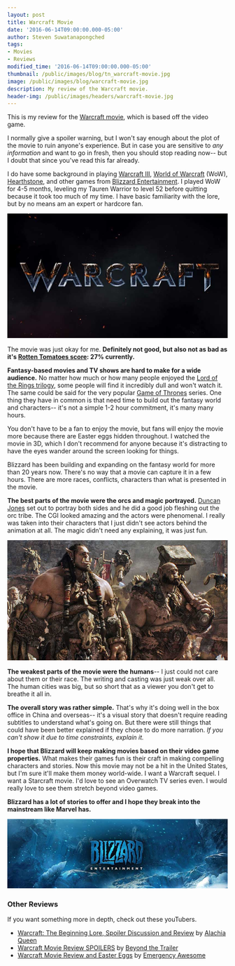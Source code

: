 ```yaml
---
layout: post
title: Warcraft Movie
date: '2016-06-14T09:00:00.000-05:00'
author: Steven Suwatanapongched
tags:
- Movies
- Reviews
modified_time: '2016-06-14T09:00:00.000-05:00'
thumbnail: /public/images/blog/tn_warcraft-movie.jpg
image: /public/images/blog/warcraft-movie.jpg
description: My review of the Warcraft movie.
header-img: /public/images/headers/warcraft-movie.jpg
---
```


This is my review for the [Warcraft movie](http://www.imdb.com/title/tt0803096/), which is based off the video game.

I normally give a spoiler warning, but I won't say enough about the plot of the movie to ruin anyone's experience. But in case you are sensitive to *any information* and want to go in fresh, then you should stop reading now-- but I doubt that since you've read this far already.

I do have some background in playing [Warcraft III](https://en.wikipedia.org/wiki/Warcraft_III:_Reign_of_Chaos), [World of Warcraft](https://en.wikipedia.org/wiki/World_of_Warcraft) (WoW), [Hearthstone](https://en.wikipedia.org/wiki/Hearthstone:_Heroes_of_Warcraft), and other games from [Blizzard Entertainment](https://en.wikipedia.org/wiki/Blizzard_Entertainment). I played WoW for 4-5 months, leveling my Tauren Warrior to level 52 before quitting because it took too much of my time. I have basic familiarity with the lore, but by no means am an expert or hardcore fan.

![Warcraft Movie](/public/images/blog/warcraft-movie.jpg)

The movie was just okay for me. **Definitely not good, but also not as bad as it's [Rotten Tomatoes score](https://www.rottentomatoes.com/m/warcraft/): 27% currently.**

**Fantasy-based movies and TV shows are hard to make for a wide audience.** No matter how much or how many people enjoyed the [Lord of the Rings trilogy](https://en.wikipedia.org/wiki/The_Lord_of_the_Rings_(film_series)), some people will find it incredibly dull and won't watch it. The same could be said for the very popular [Game of Thrones](http://www.imdb.com/title/tt0944947/) series. One thing they have in common is that need time to build out the fantasy world and characters-- it's not a simple 1-2 hour commitment, it's many many hours.

You don't have to be a fan to enjoy the movie, but fans will enjoy the movie more because there are Easter eggs hidden throughout. I watched the movie in 3D, which I don't recommend for anyone because it's distracting to have the eyes wander around the screen looking for things.

Blizzard has been building and expanding on the fantasy world for more than 20 years now. There's no way that a movie can capture it in a few hours. There are more races, conflicts, characters than what is presented in the movie.

**The best parts of the movie were the orcs and magic portrayed.** [Duncan Jones](http://www.imdb.com/name/nm1512910/) set out to portray both sides and he did a good job fleshing out the orc tribe. The CGI looked amazing and the actors were phenomenal. I really was taken into their characters that I just didn't see actors behind the animation at all. The magic didn't need any explaining, it was just fun.

![Warcraft Orcs](/public/images/blog/warcraft-movie-orcs.jpg)

**The weakest parts of the movie were the humans**-- I just could not care about them or their race. The writing and casting was just weak over all. The human cities was big, but so short that as a viewer you don't get to breathe it all in.

**The overall story was rather simple.** That's why it's doing well in the box office in China and overseas-- it's a visual story that doesn't require reading subtitles to understand what's going on. But there were still things that could have been better explained if they chose to do more narration. *If you can't show it due to time constraints, explain it.*

**I hope that Blizzard will keep making movies based on their video game properties.** What makes their games fun is their craft in making compelling characters and stories. Now this movie may not be a hit in the United States, but I'm sure it'll make them money world-wide. I want a Warcraft sequel. I want a Starcraft movie. I'd love to see an Overwatch TV series even. I would really love to see them stretch beyond video games.

**Blizzard has a lot of stories to offer and I hope they break into the mainstream like Marvel has.**

![Blizzard Entertainment](/public/images/blog/blizzard_entertainment.jpg)

### Other Reviews

If you want something more in depth, check out these youTubers.

* [Warcraft: The Beginning Lore, Spoiler Discussion and Review](https://www.youtube.com/watch?v=mjDiCK7VNRI) by [Alachia Queen](https://www.youtube.com/user/queenalachia)
* [Warcraft Movie Review SPOILERS](https://www.youtube.com/watch?v=4v9biP6LgwI) by [Beyond the Trailer](https://www.youtube.com/user/BeyondTheTrailer)
* [Warcraft Movie Review and Easter Eggs](https://www.youtube.com/watch?v=dshMpNtjD8Q) by [Emergency Awesome](https://www.youtube.com/user/emergencyawesome)
